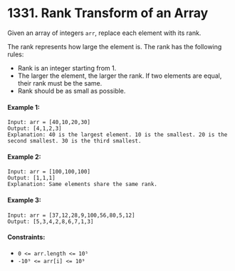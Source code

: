 # 1331. Rank Transform of an Array

Given an array of integers `arr`, replace each element with its rank.

The rank represents how large the element is. The rank has the following rules:

- Rank is an integer starting from 1.
- The larger the element, the larger the rank. If two elements are equal, their rank must be the same.
- Rank should be as small as possible.
 

#### Example 1:
```
Input: arr = [40,10,20,30]
Output: [4,1,2,3]
Explanation: 40 is the largest element. 10 is the smallest. 20 is the second smallest. 30 is the third smallest.
```
#### Example 2:
```
Input: arr = [100,100,100]
Output: [1,1,1]
Explanation: Same elements share the same rank.
```
#### Example 3:
```
Input: arr = [37,12,28,9,100,56,80,5,12]
Output: [5,3,4,2,8,6,7,1,3]
```

#### Constraints:

- `0 <= arr.length <= 10⁵`
- `-10⁹ <= arr[i] <= 10⁹`
